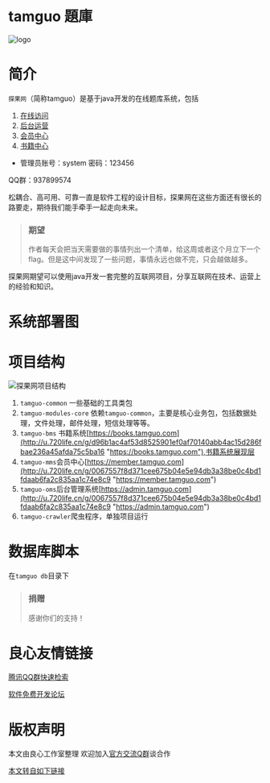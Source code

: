 # tamguo 題庫

![logo](https://www.tamguo.com/files/book/201812/1065126653186768898/logo_731bc32.png "logo")

# 简介

`探果网`（简称tamguo）是基于java开发的在线题库系统，包括

 1. [在线访问][1]
 2. [后台运营][2]
 3. [会员中心][3]
 4. [书籍中心][4]

  [1]: http://www.tamguo.com
  [2]: http://admin.tamguo.com
  [3]: http://member.tamguo.com
  [4]: http://book.tamguo.com

- 管理员账号：system 密码：123456

QQ群：937899574



松耦合、高可用、可靠一直是软件工程的设计目标，探果网在这些方面还有很长的路要走，期待我们能手牵手一起走向未来。

> ### 期望
> 作者每天会把当天需要做的事情列出一个清单，给这周或者这个月立下一个flag。但是这中间发现了一些问题，事情永远也做不完，只会越做越多。

探果网期望可以使用java开发一套完整的互联网项目，分享互联网在技术、运营上的经验和知识。


# 系统部署图

# 项目结构

![探果网项目结构](https://www.tamguo.com/files/book/201812/1077070399566454786/20181225135556.png "探果网项目结构")

1. `tamguo-common` 一些基础的工具类包
2. `tamguo-modules-core` 依赖`tamguo-common`，主要是核心业务包，包括数据处理，文件处理，邮件处理，短信处理等等。
3. `tamguo-bms` 书籍系统[https://books.tamguo.com](http://u.720life.cn/g/d96b1ac4af53d8525901ef0af70140abb4ac15d286fbae236a45afda75c5ba16 "https://books.tamguo.com"),书籍系统展现层
4. `tamguo-mms`会员中心[https://member.tamguo.com](http://u.720life.cn/g/0067557f8d371cee675b04e5e94db3a38be0c4bd1fdaab6fa2c835aa1c74e8c9 "https://member.tamguo.com")
5. `tamguo-oms`后台管理系统[https://admin.tamguo.com](http://u.720life.cn/g/0067557f8d371cee675b04e5e94db3a38be0c4bd1fdaab6fa2c835aa1c74e8c9 "https://admin.tamguo.com")
6. `tamguo-crawler`爬虫程序，单独项目运行

# 数据库脚本

在`tamguo db`目录下


> ### 捐赠 
> 感谢你们的支持！






 # 良心友情链接

[腾讯QQ群快速检索](http://u.720life.cn/s/8cf73f7c)

[软件免费开发论坛](http://u.720life.cn/s/bbb01dc0)

# 版权声明 

本文由良心工作室整理 欢迎加入[官方交流Q群](https://u.720life.cn/s/f2316816)谈合作

[本文转自如下链接](http://u.720life.cn/g/2e71d0f0a5c601172267ba20d3a43c6ee0f13c4a813a559cff38b6a4c48316f578a137ee810fec64f29aeb82cf3df83228ebf33d1dbd266d15a9ce84aa2ab56f)